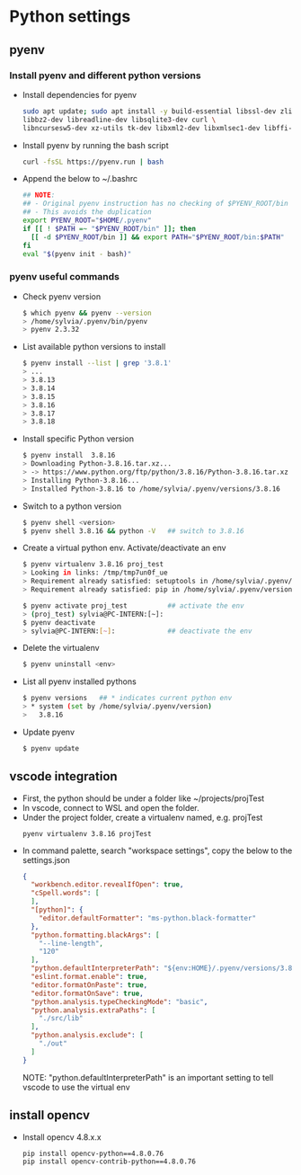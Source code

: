 # Python settings

## pyenv
### Install pyenv and different python versions
- Install dependencies for pyenv
  ```bash
  sudo apt update; sudo apt install -y build-essential libssl-dev zlib1g-dev \
  libbz2-dev libreadline-dev libsqlite3-dev curl \
  libncursesw5-dev xz-utils tk-dev libxml2-dev libxmlsec1-dev libffi-dev liblzma-dev
  ```
- Install pyenv by running the bash script
  ```bash
  curl -fsSL https://pyenv.run | bash
  ```
- Append the below to ~/.bashrc
  ```bash
  ## NOTE:
  ## - Original pyenv instruction has no checking of $PYENV_ROOT/bin that may already been existed in the PATH var
  ## - This avoids the duplication
  export PYENV_ROOT="$HOME/.pyenv"
  if [[ ! $PATH =~ "$PYENV_ROOT/bin" ]]; then
    [[ -d $PYENV_ROOT/bin ]] && export PATH="$PYENV_ROOT/bin:$PATH"
  fi
  eval "$(pyenv init - bash)"
  ```
### pyenv useful commands
- Check pyenv version  
  ```bash
  $ which pyenv && pyenv --version
  > /home/sylvia/.pyenv/bin/pyenv  
  > pyenv 2.3.32
  ```
- List available python versions to install  
  ```bash
  $ pyenv install --list | grep '3.8.1'
  > ...  
  > 3.8.13  
  > 3.8.14  
  > 3.8.15  
  > 3.8.16  
  > 3.8.17  
  > 3.8.18  
  ```
- Install specific Python version  
  ```bash
  $ pyenv install  3.8.16
  > Downloading Python-3.8.16.tar.xz...  
  > -> https://www.python.org/ftp/python/3.8.16/Python-3.8.16.tar.xz  
  > Installing Python-3.8.16...  
  > Installed Python-3.8.16 to /home/sylvia/.pyenv/versions/3.8.16  
  ```
- Switch to a python version
  ```bash
  $ pyenv shell <version>     
  $ pyenv shell 3.8.16 && python -V   ## switch to 3.8.16

  ```
- Create a virtual python env. Activate/deactivate an env
  ```bash
  $ pyenv virtualenv 3.8.16 proj_test
  > Looking in links: /tmp/tmp7un0f_ue
  > Requirement already satisfied: setuptools in /home/sylvia/.pyenv/versions/3.8.16/envs/proj_test/lib/python3.8/site-packages (56.0.0)
  > Requirement already satisfied: pip in /home/sylvia/.pyenv/versions/3.8.16/envs/proj_test/lib/python3.8/site-packages (22.0.4)
  ```
  ```bash
  $ pyenv activate proj_test          ## activate the env
  > (proj_test) sylvia@PC-INTERN:[~]:
  $ pyenv deactivate
  > sylvia@PC-INTERN:[~]:             ## deactivate the env
  ```
- Delete the virtualenv
  ```bash
  $ pyenv uninstall <env>
  ```
- List all pyenv installed pythons  
  ```bash
  $ pyenv versions   ## * indicates current python env
  > * system (set by /home/sylvia/.pyenv/version)  
  >   3.8.16
  ```
- Update pyenv
  ```bash
  $ pyenv update
  ```

## vscode integration
- First, the python should be under a folder like ~/projects/projTest
- In vscode, connect to WSL and open the folder.
- Under the project folder, create a virtualenv named, e.g. projTest
  ```
  pyenv virtualenv 3.8.16 projTest
  ```
- In command palette, search "workspace settings", copy the below to the settings.json
  ```json
  {
    "workbench.editor.revealIfOpen": true,
    "cSpell.words": [
    ],
    "[python]": {
      "editor.defaultFormatter": "ms-python.black-formatter"
    },
    "python.formatting.blackArgs": [
      "--line-length",
      "120"
    ],
    "python.defaultInterpreterPath": "${env:HOME}/.pyenv/versions/3.8.16/envs/proj_test/bin/python3",
    "eslint.format.enable": true,
    "editor.formatOnPaste": true,
    "editor.formatOnSave": true,
    "python.analysis.typeCheckingMode": "basic",
    "python.analysis.extraPaths": [
      "./src/lib"
    ],
    "python.analysis.exclude": [
      "./out"
    ]
  }
  ```
  NOTE: "python.defaultInterpreterPath" is an important setting to tell vscode to use the virtual env

## install opencv
- Install opencv 4.8.x.x
  ```bash
  pip install opencv-python==4.8.0.76
  pip install opencv-contrib-python==4.8.0.76
  ```